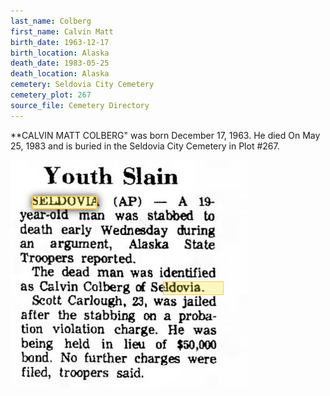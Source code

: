 ```yaml
---
last_name: Colberg
first_name: Calvin Matt
birth_date: 1963-12-17
birth_location: Alaska
death_date: 1983-05-25
death_location: Alaska
cemetery: Seldovia City Cemetery
cemetery_plot: 267
source_file: Cemetery Directory
---
```

**CALVIN MATT COLBERG" was born December 17, 1963.  He died On May 25, 1983 and is buried in the Seldovia City Cemetery in Plot #267. 

![](../assets/images/Calvin%20Colberg%20slain.jpg)

